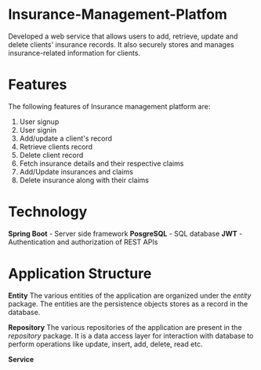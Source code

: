 # Insurance-Management-Platfom
Developed a web service that allows users to add, retrieve, update and delete clients' insurance records. It also securely stores and manages insurance-related information for clients.

# Features
The following features of Insurance management platform are:
1. User signup
2. User signin
3. Add/update a client's record
4. Retrieve clients record
5. Delete client record
6. Fetch insurance details and their respective claims
7. Add/Update insurances and claims
8. Delete insurance along with their claims

# Technology

**Spring Boot** - Server side framework
**PosgreSQL** - SQL database
**JWT** - Authentication and authorization of REST APIs

# Application Structure

**Entity**
The various entities of the application are organized under the *entity* package. The entities are the persistence objects stores as a record in the database.

**Repository**
The various repositories of the application are present in the *repository* package. It is a data access layer for interaction with database to perform operations like update, insert, add, delete, read etc.

**Service**

